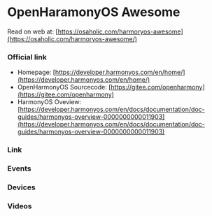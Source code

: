 # OpenHaramonyOS Awesome
Read on web at: [https://osaholic.com/harmoryos-awesome](https://osaholic.com/harmoryos-awesome/)

### Official link
- Homepage: [https://developer.harmonyos.com/en/home/](https://developer.harmonyos.com/en/home/)
- OpenHarmonyOS Sourcecode: [https://gitee.com/openharmony](https://gitee.com/openharmony)
- HarmonyOS Oveview: [https://developer.harmonyos.com/en/docs/documentation/doc-guides/harmonyos-overview-0000000000011903](https://developer.harmonyos.com/en/docs/documentation/doc-guides/harmonyos-overview-0000000000011903)
### Link

### Events

### Devices

### Videos
